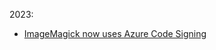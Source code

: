 2023:
 - [ImageMagick now uses Azure Code Signing](2023/ImageMagick%20now%20uses%20Azure%20Code%20Signing/)